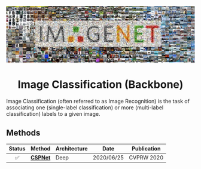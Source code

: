 <div align="center">
<img src="data/image_classification.png" width="1000" >

Image Classification (Backbone)
=============================
</div>

Image Classification (often referred to as Image Recognition) is the task of
associating one (single-label classification) or more (multi-label
classification) labels to a given image.

## Methods

| Status | Method                  | Architecture | Date       | Publication     |
|:------:|-------------------------|--------------|------------|-----------------|
|   ✅    | [**CSPNet**](cspnet.md) | Deep         | 2020/06/25 | CVPRW&nbsp;2020 |
